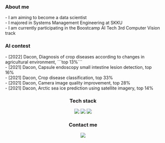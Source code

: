 <h3> About me </h3>
- I am aiming to become a data scientist <br>
- I majored in Systems Management Engineering at SKKU <br>
- I am currently participating in the Boostcamp AI Tech 3rd Computer Vision track <br>

<h3> AI contest </h3>
- [2022] Dacon, Diagnosis of crop diseases according to changes in agricultural environment, ```top 13%``` <br>
- [2021] Dacon, Capsule endoscopy small intestine lesion detection, top 16% <br>
- [2021] Dacon, Crop disease classification, top 33% <br>
- [2021] Dacon, Camera image quality improvement, top 28% <br>
- [2021] Dacon, Arctic sea ice prediction using satellite imagery, top 14% <br>

<div align="center"> <h3> Tech stack </h3>
<img src="https://img.shields.io/badge/Python-3776AB?style=flat-plastic&logo=Python&logoColor=white"/>
<img src="https://img.shields.io/badge/Pytorch-EE4C2C?style=flat-plastic&logo=Pytorch&logoColor=white"/>
<img src="https://img.shields.io/badge/Wandb-FFBE00?style=flat-plastic&logo=Weightsandbiases&logoColor=white"/>
</div>

<div align="center"> <h3> Contact me </h3>
<a href="mailto:idw960510@gmail.com"><img src="https://img.shields.io/badge/Gmail-d14836?style=flat-square&logo=Gmail&logoColor=white&link=idw960510@gmail.com"/> </a>
</div>
